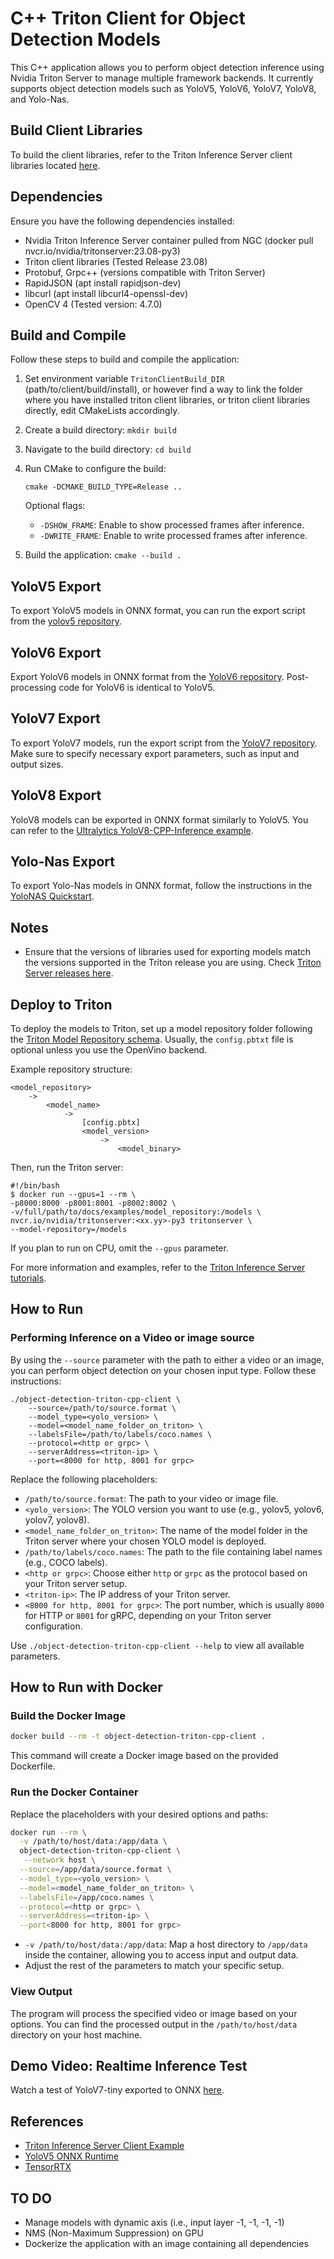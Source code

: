 # C++ Triton Client for Object Detection Models

This C++ application allows you to perform object detection inference using Nvidia Triton Server to manage multiple framework backends. It currently supports object detection models such as YoloV5, YoloV6, YoloV7, YoloV8, and Yolo-Nas.

## Build Client Libraries

To build the client libraries, refer to the Triton Inference Server client libraries located [here](https://github.com/triton-inference-server/client/tree/r22.08).

## Dependencies

Ensure you have the following dependencies installed:

- Nvidia Triton Inference Server container pulled from NGC (docker pull nvcr.io/nvidia/tritonserver:23.08-py3)
- Triton client libraries (Tested Release 23.08)
- Protobuf, Grpc++ (versions compatible with Triton Server)
- RapidJSON (apt install rapidjson-dev)
- libcurl (apt install libcurl4-openssl-dev)
- OpenCV 4 (Tested version: 4.7.0)

## Build and Compile

Follow these steps to build and compile the application:

1. Set environment variable `TritonClientBuild_DIR` (path/to/client/build/install), or however find a way to link the folder where you have installed triton client libraries, or triton client libraries directly, edit CMakeLists accordingly.
2. Create a build directory: `mkdir build`
3. Navigate to the build directory: `cd build`
4. Run CMake to configure the build:

   ```shell
   cmake -DCMAKE_BUILD_TYPE=Release ..
   ```
   
   Optional flags:
   - `-DSHOW_FRAME`: Enable to show processed frames after inference.
   - `-DWRITE_FRAME`: Enable to write processed frames after inference.
   
5. Build the application: `cmake --build .`

## YoloV5 Export

To export YoloV5 models in ONNX format, you can run the export script from the [yolov5 repository](https://github.com/ultralytics/yolov5/issues/251).

## YoloV6 Export

Export YoloV6 models in ONNX format from the [YoloV6 repository](https://github.com/meituan/YOLOv6/tree/main/deploy/ONNX). Post-processing code for YoloV6 is identical to YoloV5.

## YoloV7 Export

To export YoloV7 models, run the export script from the [YoloV7 repository](https://github.com/WongKinYiu/yolov7#export). Make sure to specify necessary export parameters, such as input and output sizes.

## YoloV8 Export

YoloV8 models can be exported in ONNX format similarly to YoloV5. You can refer to the [Ultralytics YoloV8-CPP-Inference example](https://github.com/ultralytics/ultralytics/tree/main/examples/YOLOv8-CPP-Inference).

## Yolo-Nas Export

To export Yolo-Nas models in ONNX format, follow the instructions in the [YoloNAS Quickstart](https://github.com/Deci-AI/super-gradients/blob/master/documentation/source/YoloNASQuickstart.md#export-to-onnx).

## Notes

- Ensure that the versions of libraries used for exporting models match the versions supported in the Triton release you are using. Check [Triton Server releases here](https://github.com/triton-inference-server/server/releases).

## Deploy to Triton

To deploy the models to Triton, set up a model repository folder following the [Triton Model Repository schema](https://github.com/triton-inference-server/server/blob/main/docs/model_repository.md). Usually, the `config.pbtxt` file is optional unless you use the OpenVino backend.

Example repository structure:

```
<model_repository>
    -> 
        <model_name>
            -> 
                [config.pbtx]
                <model_version>
                    ->
                        <model_binary>
```

Then, run the Triton server:

```shell
#!/bin/bash
$ docker run --gpus=1 --rm \
-p8000:8000 -p8001:8001 -p8002:8002 \
-v/full/path/to/docs/examples/model_repository:/models \
nvcr.io/nvidia/tritonserver:<xx.yy>-py3 tritonserver \
--model-repository=/models
```

If you plan to run on CPU, omit the `--gpus` parameter.

For more information and examples, refer to the [Triton Inference Server tutorials](https://github.com/triton-inference-server/tutorials).

## How to Run
### Performing Inference on a Video or image source
By using the `--source` parameter with the path to either a video or an image, you can perform object detection on your chosen input type. Follow these instructions:

```shell
./object-detection-triton-cpp-client \
    --source=/path/to/source.format \
    --model_type=<yolo_version> \
    --model=<model_name_folder_on_triton> \
    --labelsFile=/path/to/labels/coco.names \
    --protocol=<http or grpc> \
    --serverAddress=<triton-ip> \
    --port=<8000 for http, 8001 for grpc>
```

Replace the following placeholders:
- `/path/to/source.format`: The path to your video or image file.
- `<yolo_version>`: The YOLO version you want to use (e.g., yolov5, yolov6, yolov7, yolov8).
- `<model_name_folder_on_triton>`: The name of the model folder in the Triton server where your chosen YOLO model is deployed.
- `/path/to/labels/coco.names`: The path to the file containing label names (e.g., COCO labels).
- `<http or grpc>`: Choose either `http` or `grpc` as the protocol based on your Triton server setup.
- `<triton-ip>`: The IP address of your Triton server.
- `<8000 for http, 8001 for grpc>`: The port number, which is usually `8000` for HTTP or `8001` for gRPC, depending on your Triton server configuration.

Use `./object-detection-triton-cpp-client --help` to view all available parameters.


## How to Run with Docker

### Build the Docker Image

```bash
docker build --rm -t object-detection-triton-cpp-client .
```

This command will create a Docker image based on the provided Dockerfile.

### Run the Docker Container

Replace the placeholders with your desired options and paths:

```bash
docker run --rm \
  -v /path/to/host/data:/app/data \
  object-detection-triton-cpp-client \
   --network host \
  --source=/app/data/source.format \
  --model_type=<yolo_version> \
  --model=<model_name_folder_on_triton> \
  --labelsFile=/app/coco.names \
  --protocol=<http or grpc> \
  --serverAddress=<triton-ip> \
  --port<8000 for http, 8001 for grpc>
```

- `-v /path/to/host/data:/app/data`: Map a host directory to `/app/data` inside the container, allowing you to access input and output data.
- Adjust the rest of the parameters to match your specific setup.

### View Output

The program will process the specified video or image based on your options. You can find the processed output in the `/path/to/host/data` directory on your host machine.

## Demo Video: Realtime Inference Test

Watch a test of YoloV7-tiny exported to ONNX [here](https://youtu.be/lke5TcbP2a0).

## References

- [Triton Inference Server Client Example](https://github.com/triton-inference-server/client/blob/r21.08/src/c%2B%2B/examples/image_client.cc)
- [YoloV5 ONNX Runtime](https://github.com/itsnine/yolov5-onnxruntime)
- [TensorRTX](https://github.com/wang-xinyu/tensorrtx)

## TO DO

- Manage models with dynamic axis (i.e., input layer -1, -1, -1, -1)
- NMS (Non-Maximum Suppression) on GPU
- Dockerize the application with an image containing all dependencies
